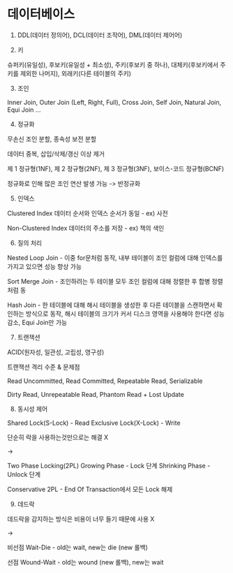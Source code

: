 # 데이터베이스

1. DDL(데이터 정의어), DCL(데이터 조작어), DML(데이터 제어어)

2. 키

슈퍼키(유일성), 후보키(유일성 + 최소성), 주키(후보키 중 하나), 대체키(후보키에서 주키를 제외한 나머지), 외래키(다른 테이블의 주키)

3. 조인

Inner Join, Outer Join (Left, Right, Full), Cross Join, Self Join, Natural Join, Equi Join ...

4. 정규화

무손신 조인 분할, 종속성 보전 분할

데이터 중복, 삽입/삭제/갱신 이상 제거

제 1 정규형(1NF), 제 2 정규형(2NF), 제 3 정규형(3NF), 보이스-코드 정규형(BCNF)

정규화로 인해 많은 조인 연산 발생 가능 -> 반정규화

5. 인덱스

Clustered Index
데이터 순서와 인덱스 순서가 동일 - ex) 사전

Non-Clustered Index
데이터의 주소를 저장 - ex) 책의 색인

6. 질의 처리

Nested Loop Join - 이중 for문처럼 동작, 내부 테이블이 조인 컬럼에 대해 인덱스를 가지고 있으면 성능 향상 가능

Sort Merge Join - 조인하려는 두 테이블 모두 조인 컬럼에 대해 정렬한 후 합병 정렬처럼 동

Hash Join - 한 테이블에 대해 해시 테이블을 생성한 후 다른 테이블을 스캔하면서 확인하는 방식으로 동작, 해시 테이블의 크기가 커서 디스크 영역을 사용해야 한다면 성능 감소, Equi Join만 가능

7. 트랜잭션

ACID(원자성, 일관성, 고립성, 영구성)

트랜잭션 격리 수준 & 문제점

  Read Uncommitted, Read Committed, Repeatable Read, Serializable

  Dirty Read, Unrepeatable Read, Phantom Read + Lost Update

8. 동시성 제어

Shared Lock(S-Lock) - Read
Exclusive Lock(X-Lock) - Write

단순히 락을 사용하는것만으로는 해결 X

->

Two Phase Locking(2PL)
Growing Phase - Lock 단계
Shrinking Phase - Unlock 단계

Conservative 2PL - End Of Transaction에서 모든 Lock 해제

9. 데드락

데드락을 감지하는 방식은 비용이 너무 들기 때문에 사용 X

->

비선점 Wait-Die - old는 wait, new는 die (new 롤백)

선점 Wound-Wait - old는 wound (new 롤백), new는 wait
